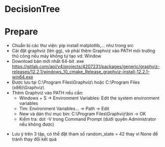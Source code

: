 # DecisionTree
# Prepare
- Chuẩn bị các thư viện: pip install matplotlib,... như trong src
- Cài đặt graphviz (lên gg), và phải thêm Graphviz vào PATH môi trường thủ công nếu máy không tự tạo
vd: Window
- Download bản mới nhất 64-bit .exe https://gitlab.com/api/v4/projects/4207231/packages/generic/graphviz-releases/12.2.1/windows_10_cmake_Release_graphviz-install-12.2.1-win64.exe
- Được lưu tại C:\Program Files\Graphviz\ hoặc C:\Program Files (x86)\Graphviz\
- Thêm Graphviz vào PATH nếu cần:
    + Windows + S -> Environment Variables: Edit the system environment variables
    + Tìm: Environment Variables... -> Path -> Edit
    + New và dán thư mục bin: C:\Program Files\Graphviz\bin -> OK
    + Kiểm tra: dot -V trong Command Prompt (dưới quyền Administrator nếu không được)
* Lưu ý trên 3 tập, có thể đặt tham số random_state = 42 thay vì None để tránh thay đổi kết quả
